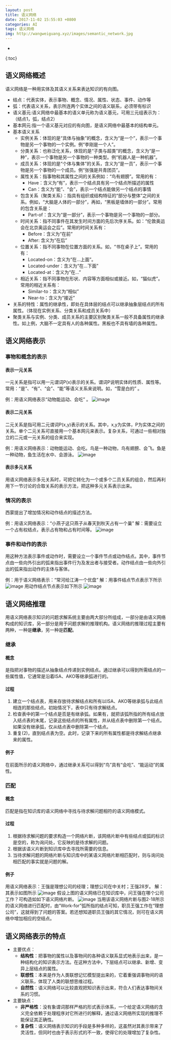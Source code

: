 ```yaml
---
layout: post
title: 语义网络
date: 2017-11-02 15:55:03 +0800
categories: AI
tags: 语义网络 
img: http://wangweiguang.xyz/images/semantic_network.jpg
---
```

* 
{:toc}

## 语义网络概述
语义网络是一种用实体及其语义关系来表达知识的有向图。
* 结点：代表实体，表示事物、概念、情况、属性、状态、事件、动作等
* 弧：代表语义关系，表示所连两个实体之间的语义联系，必须带有标识
* 语义基元:语义网络中最基本的语义单元称为语义基元，可用三元组表示为：（结点1，弧，结点2）
* 基本网元:指一个语义基元对应的有向图，是语义网络中最基本的结构单元。     
* 基本语义关系
  * 实例关系：体现的是“具体与抽象”的概念，含义为“是一个”，表示一个事物是另一个事物的一个实例。例“李刚是一个人”。
  * 分类关系：也称泛化关系，体现的是“子类与超类”的概念，含义为“是一种”，表示一个事物是另一个事物的一种类型。例“机器人是一种机器”。
  * 成员关系：体现的是“个体与集体”的关系，含义为“是一员”，表示一个事物是另一个事物的一个成员。例“张强是共青团员”。
  * 属性关系：指事物和其属性之间的关系例如：“鸟有翅膀”。常用的有：
    * Have：含义为“有”，表示一个结点具有另一个结点所描述的属性
    * Can：含义为“能”、“会”，表示一个结点能做另一个结点的事情
  * 包含关系（聚类关系）：指具有组织或结构特征的“部分与整体”之间的关系。例如，“大脑是人体的一部分”，再如，“黑板是墙体的一部分”。常用的包含关系是：
    * Part-of：含义为“是一部分”，表示一个事物是另一个事物的一部分。
  * 时间关系：指不同事件在其发生时间方面的先后次序关系。如：“伦敦奥运会在北京奥运会之后”。常用的时间关系有：
    * Before：含义为“在前”
    * After: 含义为“在后”
  * 位置关系：指不同事物在位置方面的关系。如，“书在桌子上”。常用的有：
    * Located-on：含义为“在…上面”。
    * Located-under：含义为“在…下面”
    * Located-at：含义为“在…”
  * 相近关系：指不同事物在形状、内容等方面相似或接近。如，“猫似虎”。常用的相近关系有：
    * Similar-to：含义为“相似”
    * Near-to：含义为“接近”
* 关系的特性：属性的继承性，即处在具体层的结点可以继承抽象层结点的所有属性。（体现在实例关系、分类关系和成员关系中）
* 聚类关系与实例、分类、成员关系的主要区别聚类关系一般不具备属性的继承性。如上例，大脑不一定具有人的各种属性。黑板也不具有墙的各种属性。

## 语义网络表示
### 事物和概念的表示
#### 表示一元关系
 一元关系是指可以用一元谓词P(x)表示的关系。谓词P说明实体的性质、属性等。常用：“是”、“有”、“会”、“能”等语义关系来说明。如，“雪是白的” 。

 例：用语义网络表示“动物能运动、会吃” 。
![image](http://wangweiguang.xyz/images/yywl.jpg)
#### 表示二元关系
二元关系是指可用二元谓词P(x,y)表示的关系。其中，x,y为实体，P为实体之间的关系。单个二元关系可直接用一个基本网元来表示。复杂关系，可通过一些相对独立的二元或一元关系的组合来实现。

例：用语义网络表示：动物能运动、会吃。鸟是一种动物，鸟有翅膀、会飞。鱼是一种动物，鱼生活在水中、会游泳。
![image](http://wangweiguang.xyz/images/yyw2.jpg)
#### 表示多元关系
用语义网络表示多元关系时，可把它转化为一个或多个二员关系的组合，然后再利用下一节讨论的合取关系的表示方法，把这种多元关系表示出来。

### 情况的表示
西蒙提出了增加情况和动作结点的描述方法。

例：用语义网络表示：“小燕子这只燕子从春天到秋天占有一个巢”
解：需要设立一个占有权结点，表示占有物和占有时间等。
![image](http://wangweiguang.xyz/images/yyw3.jpg)

### 事件和动作的表示
用这种方法表示事件或动作时，需要设立一个事件节点或动作结点。其中，事件节点由一些向外引出的弧来指出事件行为及发出者与接受者。动作结点由一些向外引出的弧来指出动作的主体与客体。

例：用于语义网络表示：“常河给江涛一个优盘”
解：用事件结点节点表示下所示
![image](http://wangweiguang.xyz/images/yyw4.jpg)
用动作结点节点表示如下所示
![image](http://wangweiguang.xyz/images/yyw5.jpg)

## 语义网络推理
用语义网络表示知识的问题求解系统主要由两大部分所组成，一部分是由语义网络构成的知识库，另一部分是用于问题求解的推理机构。语义网络的推理过程主要有两种，一种是**继承**，另一种是**匹配**。
### 继承
#### 概念
是指把对事物的描述从抽象结点传递到实例结点。通过继承可以得到所需结点的一些属性值，它通常是沿着ISA、AKO等继承弧进行的。
#### 过程
1. 建立一个结点表，用来存放待求解结点和所有以ISA、AKO等继承弧与此结点相连的那些结点。初始情况下，表中只有待求解结点。
2. 检查表中的第一个结点是否是有继承弧。如果有，就把该弧所指的所有结点放入结点表的末尾，记录这些结点的所有属性，并从结点表中删除第一个结点。如果没有继承弧，仅从结点表中删除第一个结点。
3. 重复(2)，直到结点表为空。此时，记录下来的所有属性都是待求解结点继承来的属性。
#### 例子
在前面所示的语义网络中，通过继承关系可以得到“鸟”具有“会吃”、“能运动”的属性。 

### 匹配
#### 概念
匹配是指在知识库的语义网络中寻找与待求解问题相符的语义网络模式。
#### 过程
1. 根据待求解问题的要求构造一个网络片断，该网络片断中有些结点或弧的标识是空的，称为询问处，它反映的是待求解的问题。
2. 根据该语义片断到知识库中去寻找所需要的信息。
3. 当待求解问题的网络片断与知识库中的某语义网络片断相匹配时，则与询问处相匹配的事实就是问题的解。
#### 例子
用语义网络表示：王强是理想公司的经理；理想公司在中关村；王强28岁。
解：其表示如图所示
![image](http://wangweiguang.xyz/images/yyw6.jpg)
假设上图的语义网络已在知识库中，问王强在哪个公司工作？可构造如如下语义网络片断。
![image](http://wangweiguang.xyz/images/yyw7.jpg)
当用该语义网络片断与图2-18所示的语义网络进行匹配时，由“Work-for”弧所指的结点可知，职员王强工作在“理想公司”，这就得到了问题的答案。若还想知道职员王强的其它情况，则可在语义网络中增加相应的空结点。

## 语义网络表示的特点
* 主要优点：
  * **结构性**：把事物的属性以及事物间的各种语义联系显式地表示出来，是一种结构化的知识表示方法。在这种方法中，下层结点可以继承、新增、变异上层结点的属性。
  * **联想性**：本来是作为人类联想记忆模型提出来的，它着重强调事物间的语义联系，体现了人类的联想思维过程。
  * **自然性**：语义网络可以比较直观把知识表示出来，符合人们表达事物间关系的习惯。
* 主要缺点：
  * **非严格性**：没有象谓词那样严格的形式表示体系，一个给定语义网络的含义完全依赖于处理程序对它所进行的解释，通过语义网络所实现的推理不能保证其正确性。
  * **复杂性**：语义网络表示知识的手段是多种多样的，这虽然对其表示带来了灵活性，但同时也由于表示形式的不一致，使得它的处理增加了复杂性。
